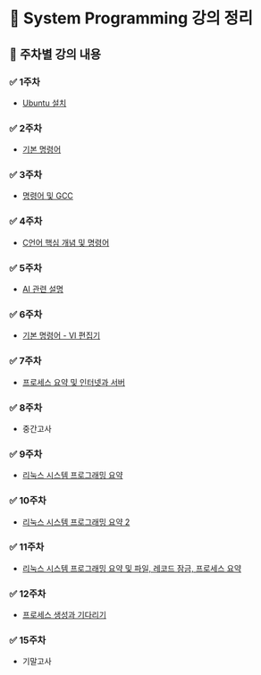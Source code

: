 # 📘 System Programming 강의 정리

## 📅 주차별 강의 내용

### ✅ 1주차
- [Ubuntu 설치](https://github.com/sungwo0/SystemProgramming/blob/main/0307/README.md)

### ✅ 2주차
- [기본 명령어](https://github.com/sungwo0/SystemProgramming/blob/main/0314/README.md)

### ✅ 3주차
- [명령어 및 GCC](https://github.com/sungwo0/SystemProgramming/blob/main/0321/README.md)

### ✅ 4주차
- [C언어 핵심 개념 및 명령어](https://github.com/sungwo0/SystemProgramming/blob/main/0328/README.md)

### ✅ 5주차
- [AI 관련 설명](https://github.com/sungwo0/SystemProgramming/blob/main/0404/README.md)

### ✅ 6주차
- [기본 명령어 - VI 편집기](https://github.com/sungwo0/SystemProgramming/blob/main/0411/README.md)

### ✅ 7주차
- [프로세스 요약 및 인터넷과 서버](https://github.com/sungwo0/SystemProgramming/blob/main/0411/README.md)

### ✅ 8주차
- 중간고사

### ✅ 9주차
- [리눅스 시스템 프로그래밍 요약](https://github.com/sungwo0/SystemProgramming/blob/main/0502/README.md)

### ✅ 10주차
- [리눅스 시스템 프로그래밍 요약 2](https://github.com/sungwo0/SystemProgramming/blob/main/0509/README.md)

### ✅ 11주차
- [리눅스 시스템 프로그래밍 요약 및 파일, 레코드 잠금, 프로세스 요약](https://github.com/sungwo0/SystemProgramming/blob/main/0516/README.md)

### ✅ 12주차
- [프로세스 생성과 기다리기](https://github.com/sungwo0/SystemProgramming/blob/main/0523/README.md)

### ✅ 15주차
- 기말고사

<!--
# SystemProgramming

## 1주차 강의 내용

- [unbuntu 설치](https://github.com/sungwo0/SystemProgramming/blob/main/0307/README.md)

## 2주차 강의 내용

- [기본 명령어](https://github.com/sungwo0/SystemProgramming/blob/main/0314/README.md)

## 3주차 강의 내용

- [명령어 및 GCC](https://github.com/sungwo0/SystemProgramming/blob/main/0321/README.md)

## 4주차 강의 내용

- [C언어 핵심 개념 및 명령어](https://github.com/sungwo0/SystemProgramming/blob/main/0328/README.md)

## 5주차 강의 내용

- [AI관련 설명](https://github.com/sungwo0/SystemProgramming/blob/main/0404/README.md)

## 6주차 강의 내용

- [기본 명령어(VI 편집기)](https://github.com/sungwo0/SystemProgramming/blob/main/0411/README.md)

## 7주차 강의 내용

- [기본 명령어(VI 편집기)](https://github.com/sungwo0/SystemProgramming/blob/main/0411/README.md)

# 중간고사

## 9주차 강의 내용

- [리눅스 시스템 프로그래밍 요약](https://github.com/sungwo0/SystemProgramming/blob/main/0502/README.md)

## 10주차 강의 내용

- [리눅스 시스템 프로그래밍 요약2](https://github.com/sungwo0/SystemProgramming/blob/main/0509/README.md)

## 11주차 강의 내용

- [리눅스 시스템 프로그래밍 요약 및 파일, 레코드 잠금, 프로세스 요약](https://github.com/sungwo0/SystemProgramming/blob/main/0516/README.md)

## 12주차 강의 내용

- [프로세스 생성과 기다리기](https://github.com/sungwo0/SystemProgramming/blob/main/0523/README.md)

## 13주차 강의 내용

- [프로세스 생성과 기다리기](https://github.com/sungwo0/SystemProgramming/blob/main/0530/README.md)

## 발표

## 기말고사
-->
